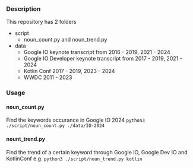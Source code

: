 ### Description

This repository has 2 folders
- script 
   - noun_count.py and noun_trend.py
- data 
   - Google IO keynote transcript from 2016 - 2019, 2021 - 2024
   - Google IO Developer  keynote transcript from 2017 - 2019, 2021 - 2024
   - Kotlin Conf 2017 - 2019, 2023 - 2024
   - WWDC 2011 - 2023

### Usage

#### noun_count.py
Find the keywords occurance in Google IO 2024
`python3 ./script/noun_count.py ./data/IO-2024 `

#### nount_trend.py
Find the trend of a certain keyword through Google IO, Google Dev IO and KotlinConf e.g.
`python3 ./script/noun_trend.py kotlin`